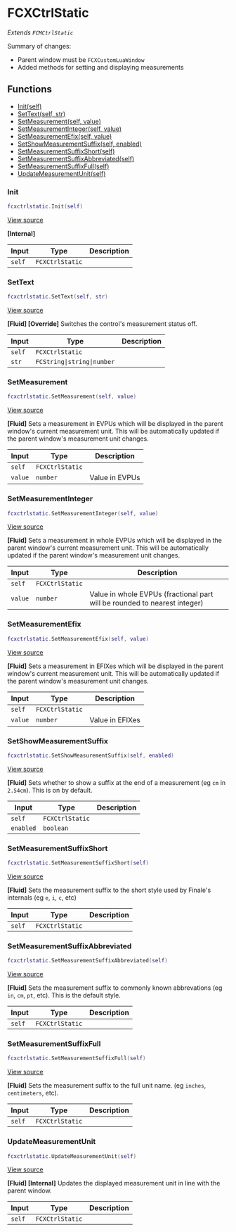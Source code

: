 # FCXCtrlStatic

*Extends `FCMCtrlStatic`*

Summary of changes:
- Parent window must be `FCXCustomLuaWindow`
- Added methods for setting and displaying measurements

## Functions

- [Init(self)](#init)
- [SetText(self, str)](#settext)
- [SetMeasurement(self, value)](#setmeasurement)
- [SetMeasurementInteger(self, value)](#setmeasurementinteger)
- [SetMeasurementEfix(self, value)](#setmeasurementefix)
- [SetShowMeasurementSuffix(self, enabled)](#setshowmeasurementsuffix)
- [SetMeasurementSuffixShort(self)](#setmeasurementsuffixshort)
- [SetMeasurementSuffixAbbreviated(self)](#setmeasurementsuffixabbreviated)
- [SetMeasurementSuffixFull(self)](#setmeasurementsuffixfull)
- [UpdateMeasurementUnit(self)](#updatemeasurementunit)

### Init

```lua
fcxctrlstatic.Init(self)
```

[View source](https://github.com/finale-lua/lua-scripts/tree/master/src/mixin/FCXCtrlStatic.lua#L38)

**[Internal]**

| Input | Type | Description |
| ----- | ---- | ----------- |
| `self` | `FCXCtrlStatic` |  |

### SetText

```lua
fcxctrlstatic.SetText(self, str)
```

[View source](https://github.com/finale-lua/lua-scripts/tree/master/src/mixin/FCXCtrlStatic.lua#L56)

**[Fluid] [Override]**
Switches the control's measurement status off.

| Input | Type | Description |
| ----- | ---- | ----------- |
| `self` | `FCXCtrlStatic` |  |
| `str` | `FCString\|string\|number` |  |

### SetMeasurement

```lua
fcxctrlstatic.SetMeasurement(self, value)
```

[View source](https://github.com/finale-lua/lua-scripts/tree/master/src/mixin/FCXCtrlStatic.lua#L74)

**[Fluid]**
Sets a measurement in EVPUs which will be displayed in the parent window's current measurement unit. This will be automatically updated if the parent window's measurement unit changes.

| Input | Type | Description |
| ----- | ---- | ----------- |
| `self` | `FCXCtrlStatic` |  |
| `value` | `number` | Value in EVPUs |

### SetMeasurementInteger

```lua
fcxctrlstatic.SetMeasurementInteger(self, value)
```

[View source](https://github.com/finale-lua/lua-scripts/tree/master/src/mixin/FCXCtrlStatic.lua#L96)

**[Fluid]**
Sets a measurement in whole EVPUs which will be displayed in the parent window's current measurement unit. This will be automatically updated if the parent window's measurement unit changes.

| Input | Type | Description |
| ----- | ---- | ----------- |
| `self` | `FCXCtrlStatic` |  |
| `value` | `number` | Value in whole EVPUs (fractional part will be rounded to nearest integer) |

### SetMeasurementEfix

```lua
fcxctrlstatic.SetMeasurementEfix(self, value)
```

[View source](https://github.com/finale-lua/lua-scripts/tree/master/src/mixin/FCXCtrlStatic.lua#L119)

**[Fluid]**
Sets a measurement in EFIXes which will be displayed in the parent window's current measurement unit. This will be automatically updated if the parent window's measurement unit changes.

| Input | Type | Description |
| ----- | ---- | ----------- |
| `self` | `FCXCtrlStatic` |  |
| `value` | `number` | Value in EFIXes |

### SetShowMeasurementSuffix

```lua
fcxctrlstatic.SetShowMeasurementSuffix(self, enabled)
```

[View source](https://github.com/finale-lua/lua-scripts/tree/master/src/mixin/FCXCtrlStatic.lua#L142)

**[Fluid]**
Sets whether to show a suffix at the end of a measurement (eg `cm` in `2.54cm`). This is on by default.

| Input | Type | Description |
| ----- | ---- | ----------- |
| `self` | `FCXCtrlStatic` |  |
| `enabled` | `boolean` |  |

### SetMeasurementSuffixShort

```lua
fcxctrlstatic.SetMeasurementSuffixShort(self)
```

[View source](https://github.com/finale-lua/lua-scripts/tree/master/src/mixin/FCXCtrlStatic.lua#L157)

**[Fluid]**
Sets the measurement suffix to the short style used by Finale's internals (eg `e`, `i`, `c`, etc)

| Input | Type | Description |
| ----- | ---- | ----------- |
| `self` | `FCXCtrlStatic` |  |

### SetMeasurementSuffixAbbreviated

```lua
fcxctrlstatic.SetMeasurementSuffixAbbreviated(self)
```

[View source](https://github.com/finale-lua/lua-scripts/tree/master/src/mixin/FCXCtrlStatic.lua#L171)

**[Fluid]**
Sets the measurement suffix to commonly known abbrevations (eg `in`, `cm`, `pt`, etc).
This is the default style.

| Input | Type | Description |
| ----- | ---- | ----------- |
| `self` | `FCXCtrlStatic` |  |

### SetMeasurementSuffixFull

```lua
fcxctrlstatic.SetMeasurementSuffixFull(self)
```

[View source](https://github.com/finale-lua/lua-scripts/tree/master/src/mixin/FCXCtrlStatic.lua#L184)

**[Fluid]**
Sets the measurement suffix to the full unit name. (eg `inches`, `centimeters`, etc).

| Input | Type | Description |
| ----- | ---- | ----------- |
| `self` | `FCXCtrlStatic` |  |

### UpdateMeasurementUnit

```lua
fcxctrlstatic.UpdateMeasurementUnit(self)
```

[View source](https://github.com/finale-lua/lua-scripts/tree/master/src/mixin/FCXCtrlStatic.lua#L197)

**[Fluid] [Internal]**
Updates the displayed measurement unit in line with the parent window.

| Input | Type | Description |
| ----- | ---- | ----------- |
| `self` | `FCXCtrlStatic` |  |

